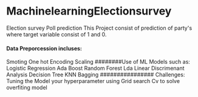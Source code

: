 # MachinelearningElectionsurvey
Election survey Poll prediction
This Project consist of prediction of party's where target variable consist of 1 and 0.
#### Data Preporcession incluses:
Smoting
One hot Encoding
Scaling
########Use of ML Models such as:
Logistic Regression
Ada Boost
Random Forest
Lda Linear Discrimenant Analysis
Decision Tree
KNN
Bagging 
################ Challenges:
Tuning the Model your hyperparameter using Grid search Cv to solve overfiting model

